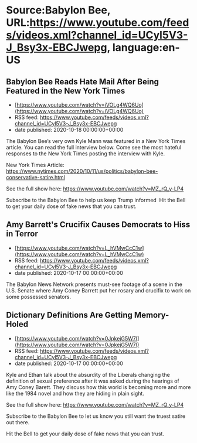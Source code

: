 # Source:Babylon Bee, URL:https://www.youtube.com/feeds/videos.xml?channel_id=UCyl5V3-J_Bsy3x-EBCJwepg, language:en-US

## Babylon Bee Reads Hate Mail After Being Featured in the New York Times
 - [https://www.youtube.com/watch?v=iVOLg4WQ6Uo](https://www.youtube.com/watch?v=iVOLg4WQ6Uo)
 - RSS feed: https://www.youtube.com/feeds/videos.xml?channel_id=UCyl5V3-J_Bsy3x-EBCJwepg
 - date published: 2020-10-18 00:00:00+00:00

The Babylon Bee’s very own Kyle Mann was featured in a New York Times article. You can read the full interview below. Come see the most hateful responses to the New York Times posting the interview with Kyle. 

New York Times Article:
https://www.nytimes.com/2020/10/11/us/politics/babylon-bee-conservative-satire.html

See the full show here:
https://www.youtube.com/watch?v=MZ_rQ_y-LP4

Subscribe to the Babylon Bee to help us keep Trump informed 
Hit the Bell to get your daily dose of fake news that you can trust.

## Amy Barrett's Crucifix Causes Democrats to Hiss in Terror
 - [https://www.youtube.com/watch?v=L_hVMwCcC1w](https://www.youtube.com/watch?v=L_hVMwCcC1w)
 - RSS feed: https://www.youtube.com/feeds/videos.xml?channel_id=UCyl5V3-J_Bsy3x-EBCJwepg
 - date published: 2020-10-17 00:00:00+00:00

The Babylon News Network presents must-see footage of a scene in the U.S. Senate where Amy Coney Barrett put her rosary and crucifix to work on some possessed senators.

## Dictionary Definitions Are Getting Memory-Holed
 - [https://www.youtube.com/watch?v=0JpkejG5W7I](https://www.youtube.com/watch?v=0JpkejG5W7I)
 - RSS feed: https://www.youtube.com/feeds/videos.xml?channel_id=UCyl5V3-J_Bsy3x-EBCJwepg
 - date published: 2020-10-17 00:00:00+00:00

Kyle and Ethan talk about the absurdity of the Liberals changing the definition of sexual preference after it was asked during the hearings of Amy Coney Barett. They discuss how this world is becoming more and more like the 1984 novel and how they are hiding in plain sight. 

See the full show here:
https://www.youtube.com/watch?v=MZ_rQ_y-LP4

Subscribe to the Babylon Bee to let us know you still want the truest satire out there. 

Hit the Bell to get your daily dose of fake news that you can trust.

